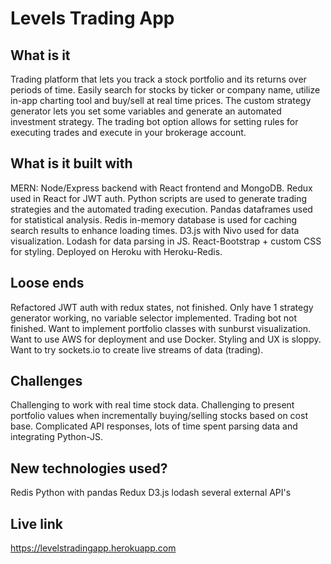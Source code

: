 # Levels Trading App

## What is it

Trading platform that lets you track a stock portfolio and its returns over periods of time. Easily search for stocks by ticker or company name, utilize in-app charting tool and buy/sell at real time prices. The custom strategy generator lets you set some variables and generate an automated investment strategy. The trading bot option allows for setting rules for executing trades and execute in your brokerage account.

## What is it built with

MERN: Node/Express backend with React frontend and MongoDB. Redux used in React for JWT auth. Python scripts are used to generate trading strategies and the automated trading execution. Pandas dataframes used for statistical analysis. Redis in-memory database is used for caching search results to enhance loading times. D3.js with Nivo used for data visualization. Lodash for data parsing in JS. React-Bootstrap + custom CSS for styling. Deployed on Heroku with Heroku-Redis.

## Loose ends

Refactored JWT auth with redux states, not finished. Only have 1 strategy generator working, no variable selector implemented. Trading bot not finished. Want to implement portfolio classes with sunburst visualization. Want to use AWS for deployment and use Docker.
Styling and UX is sloppy. Want to try sockets.io to create live streams of data (trading).

## Challenges

Challenging to work with real time stock data. Challenging to present portfolio values when incrementally buying/selling stocks based on cost base. Complicated API responses, lots of time spent parsing data and integrating Python-JS.

## New technologies used?

Redis
Python with pandas
Redux
D3.js
lodash
several external API's

## Live link

https://levelstradingapp.herokuapp.com
